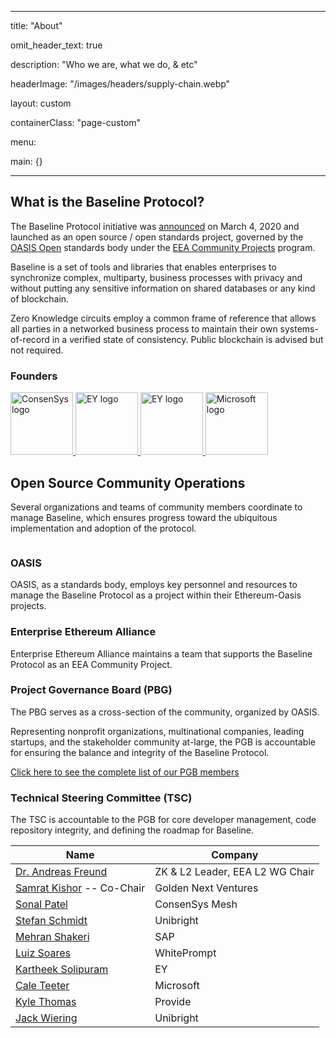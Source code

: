 
---

title: "About"

omit_header_text: true

description: "Who we are, what we do, & etc"

headerImage: "/images/headers/supply-chain.webp"

layout: custom

containerClass: "page-custom"

menu:

main: {}

---

  

<div  class="container">

<div  class="row justify-content-center">

<div  class="col-md-16 col-lg-14 col-xl-12">

<div  class="section">

  

<h2  class="mt-0"> What is the Baseline Protocol?</h2>

  

The Baseline Protocol initiative was [announced](https://consensys.net/blog/press-release/ey-and-consensys-announce-formation-of-baseline-protocol-initiative-to-make-ethereum-mainnet-safe-and-effective-for-enterprises/) on March 4, 2020 and launched as an open source / open standards project, governed by the [OASIS Open](https://oasis-open.org) standards body under the [EEA Community Projects](https://entethalliance.org/eeacommunityprojects/) program.

  

Baseline is a set of tools and libraries that enables enterprises to synchronize complex, multiparty, business processes with privacy and without putting any sensitive information on shared databases or any kind of blockchain.

  

Zero Knowledge circuits employ a common frame of reference that allows all parties in a networked business process to maintain their own systems-of-record in a verified state of consistency. Public blockchain is advised but not required.

  

### Founders

<a  href="https://consensys.net/"  target="_blank"  rel="noreferrer noopener"  class="d-inline-block me-2 me-md-5">

<img  src="/images/sponsors/logo-consensys.png"  alt="ConsenSys logo"  width="100"  class="lazyload blur-up">

</a>

<a  href="https://www.ey.com/"  target="_blank"  rel="noreferrer noopener"  class="d-inline-block me-2 me-md-5">

<img  src="/images/sponsors/logo-ey.svg"  alt="EY logo"  width="100"  class="lazyload blur-up logo-light">

<img  src="/images/sponsors/logo-ey-white.svg"  alt="EY logo"  width="100"  class="lazyload blur-up logo-dark">

</a>

<a  href="https://www.microsoft.com/"  target="_blank"  rel="noreferrer noopener"  class="d-inline-block">

<img  src="/images/sponsors/logo-microsoft.svg"  alt="Microsoft logo"  width="100"  class="lazyload blur-up">

</a>

</div>

<div  class="section pt-0">

<h2  class="mt-0">Open Source Community Operations</h2>

Several organizations and teams of community members coordinate to manage Baseline, which ensures progress toward the ubiquitous implementation and adoption of the protocol.

  

<img  data-src="/images/diagram.png"  alt=""  class="lazyload img-fluid">

  

<h3>OASIS</h3>

OASIS, as a standards body, employs key personnel and resources to manage the Baseline Protocol as a project within their Ethereum-Oasis projects.

  

<h3>Enterprise Ethereum Alliance</h3>

Enterprise Ethereum Alliance maintains a team that supports the Baseline Protocol as an EEA Community Project.

  

<h3>Project Governance Board (PBG)</h3>

  

The PBG serves as a cross-section of the community, organized by OASIS.

  

Representing nonprofit organizations, multinational companies, leading startups, and the stakeholder community at-large, the PGB is accountable for ensuring the balance and integrity of the Baseline Protocol.

  

[Click here to see the complete list of our PGB members](https://github.com/eea-oasis/managed-open-project/blob/main/PROJECT-GOVERNING-BOARD.md)

  

<h3>Technical Steering Committee (TSC)</h2>

  

The TSC is accountable to the PGB for core developer management, code repository integrity, and defining the roadmap for Baseline.

  

<div  class="table-responsive">

<table  class="table table-bordered">
<thead>
<tr><th>Name</th>
<th>Company</th></tr>
</thead>
<tbody>
<tr>
<td><a  href="https://www.linkedin.com/in/afconsultant/"  target="_blank"  rel="noreferrer noopener">Dr. Andreas Freund</a></td>
<td>ZK & L2 Leader, EEA L2 WG Chair</td>
</tr>
<tr>
<td><a  href="https://www.linkedin.com/in/afconsultant/"  target="_blank"  rel="noreferrer noopener">Samrat Kishor</a> -- Co-Chair</td>
<td>Golden Next Ventures</td>
</tr>
<tr>
<td><a  href="https://www.linkedin.com/in/sonalpatel13/"  target="_blank"  rel="noreferrer noopener">Sonal Patel</a></td>
<td>ConsenSys Mesh</td>
</tr>
<tr>
<td><a  href="https://www.linkedin.com/in/stefschmidt/"  target="_blank"  rel="noreferrer noopener">Stefan Schmidt</a></td>
<td>Unibright</td>
</tr>
<tr>
<td><a  href="https://www.linkedin.com/in/mehran-shakeri-8833b347/"  target="_blank"  rel="noreferrer noopener">Mehran Shakeri</a></td>
<td>SAP</td>
</tr>
<tr>
<td><a  href="https://www.linkedin.com/in/luizhamiltonsoares/"  target="_blank"  rel="noreferrer noopener">Luiz Soares</a></td>
<td>WhitePrompt</td>
</tr>
<tr>
<td><a  href="https://www.linkedin.com/in/kartheek-solipuram-62970a8/"  target="_blank"  rel="noreferrer noopener">Kartheek Solipuram<a></td>
<td>EY</td>
</tr>
<tr>
<td><a  href="https://www.linkedin.com/in/caleteeter/"  target="_blank"  rel="noreferrer noopener">Cale Teeter</a></td>
<td>Microsoft</td>
</tr>
<tr>
<td><a  href="https://www.linkedin.com/in/kylebthomas/"  target="_blank"  rel="noreferrer noopener">Kyle Thomas</a></td>
<td>Provide</td>
</tr>
<tr>
<td><a  href="https://www.linkedin.com/in/jackwiering1977/"  target="_blank"  rel="noreferrer noopener">Jack Wiering</a></td>
<td>Unibright</td>
</tr>
</tbody>
</table>
</div>
</div>
</div>
</div>
</div>